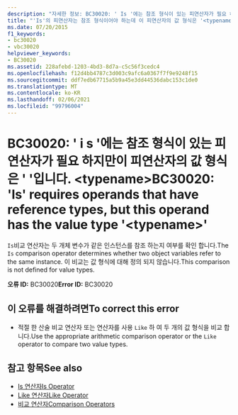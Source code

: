 ```yaml
---
description: "자세한 정보: BC30020: ' Is '에는 참조 형식이 있는 피연산자가 필요 하지만이 피연산자의 값 형식은 '입니다.<typename>"
title: "'Is'의 피연산자는 참조 형식이어야 하는데 이 피연산자의 값 형식은 '<typename>'입니다."
ms.date: 07/20/2015
f1_keywords:
- bc30020
- vbc30020
helpviewer_keywords:
- BC30020
ms.assetid: 228afebd-1203-4bd3-8d7a-c5c56f3cedc4
ms.openlocfilehash: f12d4bb4787c3d003c9afc6a0367f7f9e9248f15
ms.sourcegitcommit: ddf7edb67715a5b9a45e3dd44536dabc153c1de0
ms.translationtype: MT
ms.contentlocale: ko-KR
ms.lasthandoff: 02/06/2021
ms.locfileid: "99796004"
---
```

# <a name="bc30020-is-requires-operands-that-have-reference-types-but-this-operand-has-the-value-type-typename"></a><span data-ttu-id="231d1-103">BC30020: ' i s '에는 참조 형식이 있는 피연산자가 필요 하지만이 피연산자의 값 형식은 ' '입니다. \<typename></span><span class="sxs-lookup"><span data-stu-id="231d1-103">BC30020: 'Is' requires operands that have reference types, but this operand has the value type '\<typename>'</span></span>

<span data-ttu-id="231d1-104">`Is`비교 연산자는 두 개체 변수가 같은 인스턴스를 참조 하는지 여부를 확인 합니다.</span><span class="sxs-lookup"><span data-stu-id="231d1-104">The `Is` comparison operator determines whether two object variables refer to the same instance.</span></span> <span data-ttu-id="231d1-105">이 비교는 값 형식에 대해 정의 되지 않습니다.</span><span class="sxs-lookup"><span data-stu-id="231d1-105">This comparison is not defined for value types.</span></span>

 <span data-ttu-id="231d1-106">**오류 ID:** BC30020</span><span class="sxs-lookup"><span data-stu-id="231d1-106">**Error ID:** BC30020</span></span>

## <a name="to-correct-this-error"></a><span data-ttu-id="231d1-107">이 오류를 해결하려면</span><span class="sxs-lookup"><span data-stu-id="231d1-107">To correct this error</span></span>

- <span data-ttu-id="231d1-108">적절 한 산술 비교 연산자 또는 연산자를 사용 `Like` 하 여 두 개의 값 형식을 비교 합니다.</span><span class="sxs-lookup"><span data-stu-id="231d1-108">Use the appropriate arithmetic comparison operator or the `Like` operator to compare two value types.</span></span>

## <a name="see-also"></a><span data-ttu-id="231d1-109">참고 항목</span><span class="sxs-lookup"><span data-stu-id="231d1-109">See also</span></span>

- [<span data-ttu-id="231d1-110">Is 연산자</span><span class="sxs-lookup"><span data-stu-id="231d1-110">Is Operator</span></span>](../operators/is-operator.md)
- [<span data-ttu-id="231d1-111">Like 연산자</span><span class="sxs-lookup"><span data-stu-id="231d1-111">Like Operator</span></span>](../operators/like-operator.md)
- [<span data-ttu-id="231d1-112">비교 연산자</span><span class="sxs-lookup"><span data-stu-id="231d1-112">Comparison Operators</span></span>](../operators/comparison-operators.md)
